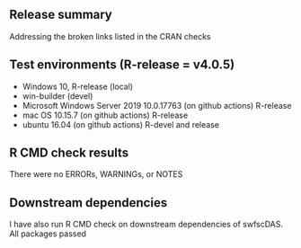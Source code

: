 ## Release summary
Addressing the broken links listed in the CRAN checks

## Test environments (R-release = v4.0.5)
* Windows 10, R-release (local)
* win-builder (devel)
* Microsoft Windows Server 2019 10.0.17763 (on github actions) R-release
* mac OS 10.15.7 (on github actions) R-release
* ubuntu 16.04 (on github actions) R-devel and release

## R CMD check results
There were no ERRORs, WARNINGs, or NOTES

## Downstream dependencies
I have also run R CMD check on downstream dependencies of swfscDAS.
All packages passed
